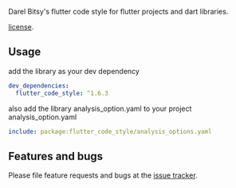 Darel Bitsy's flutter code style for flutter projects and dart libraries.

[license](https://github.com/bitsydarel/flutter-code-style/blob/master/LICENSE).

## Usage

add the library as your dev dependency

```yaml
dev_dependencies:
  flutter_code_style: ^1.6.3
```

also add the library analysis_option.yaml to your project analysis_option.yaml
```yaml
include: package:flutter_code_style/analysis_options.yaml
```

## Features and bugs

Please file feature requests and bugs at the [issue tracker][tracker].

[tracker]: https://github.com/bitsydarel/flutter-code-style/issues
